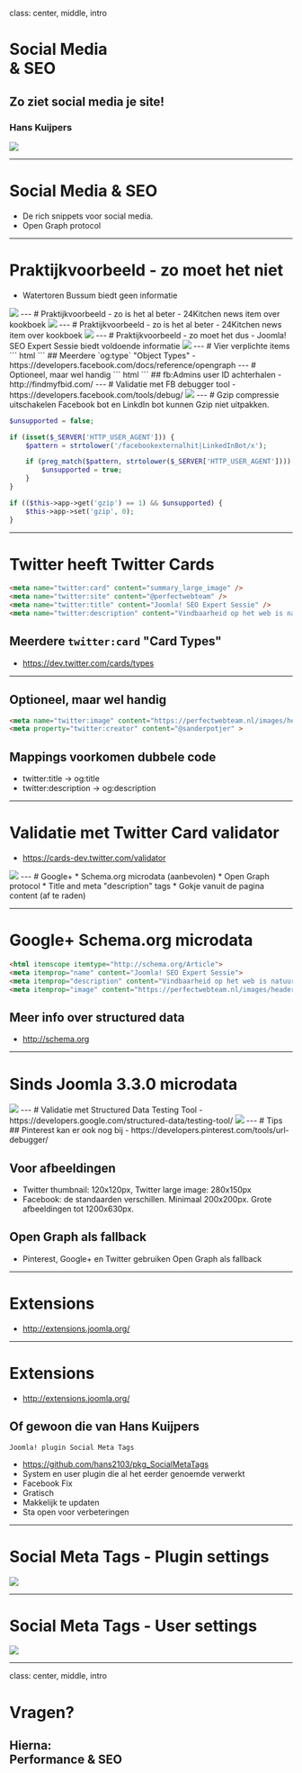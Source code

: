 class: center, middle, intro
# Social Media<br>&amp; SEO
## Zo ziet social media je site!
### Hans Kuijpers
<img src="/images/logos-seo.png">

---
# Social Media & SEO
- De rich snippets voor social media.
- Open Graph protocol
---
# Praktijkvoorbeeld - zo moet het niet
- Watertoren Bussum biedt geen informatie

<img src="joomla_seo/images/08-watertoren_bussum.png"/>
---
# Praktijkvoorbeeld - zo is het al beter
- 24Kitchen news item over kookboek

<img src="joomla_seo/images/08-24kitchen-1.png"/>
---
# Praktijkvoorbeeld - zo is het al beter
- 24Kitchen news item over kookboek

<img src="joomla_seo/images/08-24kitchen-2.png"/>
---
# Praktijkvoorbeeld - zo moet het dus
- Joomla! SEO Expert Sessie biedt voldoende informatie

<img src="joomla_seo/images/08-Yireo_PWT-expertsessie.png"/>
---
# Vier verplichte items
``` html
<meta property="og:title" content="Joomla! SEO Expert Sessie">
<meta property="og:type"  content="article">
<meta property="og:image" content="https://perfectwebteam.nl/images/headers/joomla-expert-sessie.jpg">
<meta property="og:url"   content="https://perfectwebteam.nl/expert-sessie/joomla-seo">
```
##  Meerdere `og:type` "Object Types" 
- https://developers.facebook.com/docs/reference/opengraph
---
# Optioneel, maar wel handig
``` html
<meta property="og:description" content="Vindbaarheid op het web is natuurlijk superbelangrijk voor vrijwel elke website, anders heb je een mooie website die niemand kan vinden. In deze Expert Sessie nemen we een diepe duik in het onderwerp Zoekmachine Optimalisatie (SEO) voor Joomla.">
<meta property="og:locale" content="nl_NL">
<meta property="og:locale:alternate" content="fr_FR" />
<meta property="og:site_name" content="Perfect Web Team">
<meta property="fb:admins" content="USER_ID,USER_ID2,USER_ID3">
```
## fb:Admins user ID achterhalen
- http://findmyfbid.com/
---
# Validatie met FB debugger tool
- https://developers.facebook.com/tools/debug/

<img src="joomla_seo/images/08-fbdebugger.png"/>
---
# Gzip compressie uitschakelen
Facebook bot en LinkdIn bot kunnen Gzip niet uitpakken.

``` php
$unsupported = false;

if (isset($_SERVER['HTTP_USER_AGENT'])) {
	$pattern = strtolower('/facebookexternalhit|LinkedInBot/x');

	if (preg_match($pattern, strtolower($_SERVER['HTTP_USER_AGENT']))) {
		$unsupported = true;
	}
}

if (($this->app->get('gzip') == 1) && $unsupported) {
	$this->app->set('gzip', 0);
}
```
---
# Twitter heeft Twitter Cards
``` html
<meta name="twitter:card" content="summary_large_image" />
<meta name="twitter:site" content="@perfectwebteam" />
<meta name="twitter:title" content="Joomla! SEO Expert Sessie" />
<meta name="twitter:description" content="Vindbaarheid op het web is natuurlijk superbelangrijk voor vrijwel elke website, anders heb je een mooie website die niemand kan vinden. In deze Expert Sessie nemen we een diepe duik in het onderwerp Zoekmachine Optimalisatie (SEO) voor Joomla." />
```
## Meerdere `twitter:card` "Card Types"
- https://dev.twitter.com/cards/types
---
## Optioneel, maar wel handig
``` html
<meta name="twitter:image" content="https://perfectwebteam.nl/images/headers/joomla-expert-sessie.jpg" />
<meta property="twitter:creator" content="@sanderpotjer" >
```

## Mappings voorkomen dubbele code
- twitter:title -> og:title
- twitter:description -> og:description
---
# Validatie met Twitter Card validator
- https://cards-dev.twitter.com/validator

<img src="joomla_seo/images/08-twitter.png"/>
---
# Google+
* Schema.org microdata (aanbevolen)
* Open Graph protocol
* Title and meta "description" tags
* Gokje vanuit de pagina content (af te raden)

---
# Google+ Schema.org microdata
``` html
<html itemscope itemtype="http://schema.org/Article">
<meta itemprop="name" content="Joomla! SEO Expert Sessie">
<meta itemprop="description" content="Vindbaarheid op het web is natuurlijk superbelangrijk voor vrijwel elke website, anders heb je een mooie website die niemand kan vinden. In deze Expert Sessie nemen we een diepe duik in het onderwerp Zoekmachine Optimalisatie (SEO) voor Joomla.">
<meta itemprop="image" content="https://perfectwebteam.nl/images/headers/joomla-expert-sessie.jpg">
```
## Meer info over structured data
- http://schema.org
---
# Sinds Joomla 3.3.0 microdata

<img src="joomla_seo/images/08-microdata.png"/>
---
# Validatie met Structured Data Testing Tool
- https://developers.google.com/structured-data/testing-tool/

<img src="joomla_seo/images/08-googleplus.png"/>
---
# Tips 
## Pinterest kan er ook nog bij
- https://developers.pinterest.com/tools/url-debugger/

## Voor afbeeldingen
- Twitter thumbnail: 120x120px, Twitter large image: 280x150px
- Facebook: de standaarden verschillen. Minimaal 200x200px. Grote afbeeldingen tot 1200x630px.

## Open Graph als fallback
- Pinterest, Google+ en Twitter gebruiken Open Graph als fallback

---
# Extensions

- http://extensions.joomla.org/

---
# Extensions

- http://extensions.joomla.org/

## Of gewoon die van Hans Kuijpers 
`Joomla! plugin Social Meta Tags`

- https://github.com/hans2103/pkg_SocialMetaTags
- System en user plugin die al het eerder genoemde verwerkt
- Facebook Fix
- Gratisch
- Makkelijk te updaten
- Sta open voor verbeteringen

---
# Social Meta Tags - Plugin settings

<img src="joomla_seo/images/08-plugin-system.png"/>

---
# Social Meta Tags - User settings

<img src="joomla_seo/images/08-plugin-user.png"/>

---
class: center, middle, intro
# Vragen?
## Hierna:<br>Performance & SEO